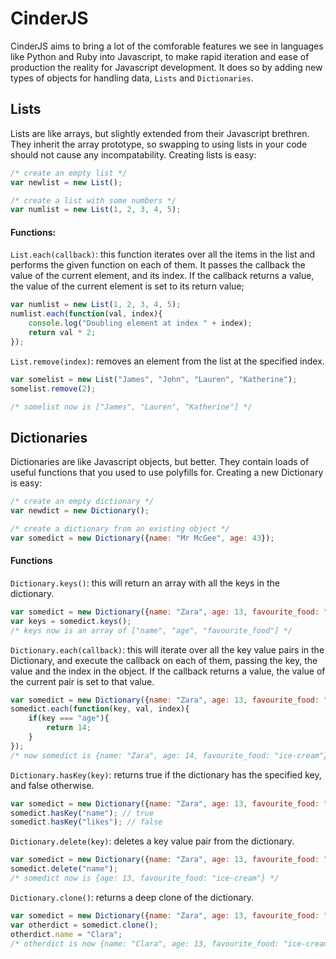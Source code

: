 # CinderJS

CinderJS aims to bring a lot of the comforable features we see in languages like Python and Ruby into Javascript, to make rapid iteration and ease of production the reality for Javascript development. It does so by adding new types of objects for handling data, `Lists` and `Dictionaries`.

## Lists
Lists are like arrays, but slightly extended from their Javascript brethren. They inherit the array prototype, so swapping to using lists in your code should not cause any incompatability. Creating lists is easy:

``` javascript
/* create an empty list */
var newlist = new List();

/* create a list with some numbers */
var numlist = new List(1, 2, 3, 4, 5);
```

#### Functions:
`List.each(callback)`: this function iterates over all the items in the list and performs the given function on each of them. It passes the callback the value of the current element, and its index. If the callback returns a value, the value of the current element is set to its return value;

``` javascript
var numlist = new List(1, 2, 3, 4, 5);
numlist.each(function(val, index){
	console.log("Doubling element at index " + index);
    return val * 2;
});
```

`List.remove(index)`: removes an element from the list at the specified index.

``` javascript
var somelist = new List("James", "John", "Lauren", "Katherine");
somelist.remove(2);

/* somelist now is ["James", "Lauren", "Katherine"] */
```

## Dictionaries
Dictionaries are like Javascript objects, but better. They contain loads of useful functions that you used to use polyfills for. Creating a new Dictionary is easy:

``` javascript
/* create an empty dictionary */
var newdict = new Dictionary();

/* create a dictionary from an existing object */
var somedict = new Dictionary({name: "Mr McGee", age: 43});
```

#### Functions
`Dictionary.keys()`: this will return an array with all the keys in the dictionary.

``` javascript
var somedict = new Dictionary({name: "Zara", age: 13, favourite_food: "ice-cream"});
var keys = somedict.keys();
/* keys now is an array of ["name", "age", "favourite_food"] */
```

`Dictionary.each(callback)`: this will iterate over all the key value pairs in the Dictionary, and execute the callback on each of them, passing the key, the value and the index in the object. If the callback returns a value, the value of the current pair is set to that value.

``` javascript
var somedict = new Dictionary({name: "Zara", age: 13, favourite_food: "ice-cream"});
somedict.each(function(key, val, index){
	if(key === "age"){
   		return 14;
    }
});
/* now somedict is {name: "Zara", age: 14, favourite_food: "ice-cream"} */
```

`Dictionary.hasKey(key)`: returns true if the dictionary has the specified key, and false otherwise.

``` javascript
var somedict = new Dictionary({name: "Zara", age: 13, favourite_food: "ice-cream"});
somedict.hasKey("name"); // true
somedict.hasKey("likes"); // false
```

`Dictionary.delete(key)`: deletes a key value pair from the dictionary.

``` javascript
var somedict = new Dictionary({name: "Zara", age: 13, favourite_food: "ice-cream"});
somedict.delete("name");
/* somedict now is {age: 13, favourite_food: "ice-cream"} */
```

`Dictionary.clone()`: returns a deep clone of the dictionary.

``` javascript
var somedict = new Dictionary({name: "Zara", age: 13, favourite_food: "ice-cream"});
var otherdict = somedict.clone();
otherdict.name = "Clara";
/* otherdict is now {name: "Clara", age: 13, favourite_food: "ice-cream"} */
```
